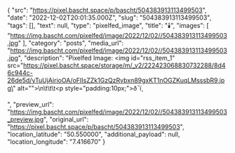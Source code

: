 {
  "src": "https://pixel.bascht.space/p/bascht/504383913113499503",
  "date": "2022-12-02T20:01:35.000Z",
  "slug": "504383913113499503",
  "tags": [],
  "text": null,
  "type": "pixelfed_image",
  "title": "🕯️",
  "images": [
    "https://img.bascht.com/pixelfed/image/2022/12/02//504383913113499503.jpg"
  ],
  "category": "posts",
  "media_url": "https://img.bascht.com/pixelfed/image/2022/12/02//504383913113499503.jpg",
  "description": "Pixelfed Image: <img id=\"rss_item_1\" src=\"https://pixel.bascht.space/storage/m/_v2/222423068830732288/8d46c944c-26de5d/yTuUjAirioOA/oFIIsZZk1GzQzRvbxn89gxKT1nOGZKuqLMsssbR9.jpg\" alt=\"\">\n\t\t\t<p style=\"padding:10px;\">ð¯ï¸</p>",
  "preview_url": "https://img.bascht.com/pixelfed/image/2022/12/02//504383913113499503_preview.jpg",
  "original_url": "https://pixel.bascht.space/p/bascht/504383913113499503",
  "location_latitude": "50.550000",
  "additional_payload": null,
  "location_longitude": "7.416670"
}
